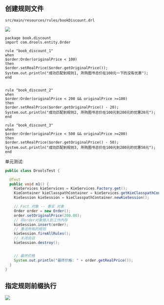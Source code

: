 ## 创建规则文件

`src/main/resources/rules/bookDiscount.drl`

![](https://youpaiyun.zongqilive.cn/image/20200511151053.png)

```drl
package book.discount
import com.drools.entity.Order

rule "book_discount_1"
when
$order:Order(originalPrice < 100)
then
$order.setRealPrice($order.getOriginalPrice());
System.out.println("成功匹配到规则1, 所购图书总价在100元一下的没有优惠");
end


rule "book_discount_2"
when
$order:Order(originalPrice < 200 && originalPrice >=100)
then
$order.setRealPrice($order.getOriginalPrice() - 20);
System.out.println("成功匹配到规则2, 所购图书总价在100元到200元的优惠20元");
end

rule "book_discount_3"
when
$order:Order(originalPrice < 500 && originalPrice >=200)
then
$order.setRealPrice($order.getOriginalPrice() - 50);
System.out.println("成功匹配到规则3, 所购图书总价在100元到200元的优惠50元");
end
```

单元测试:

```java
public class DroolsTest {

  @Test
  public void m1() {
    KieServices kieServices = KieServices.Factory.get();
    KieContainer kieClasspathContainer = kieServices.getKieClasspathContainer();
    KieSession kieSession = kieClasspathContainer.newKieSession();

    // Fact 对象 -- 事实 对象
    Order order = new Order();
    order.setOriginalPrice(200.00);
    // 将order对象插入到工作内存
    kieSession.insert(order);
    // 激活所有的规则
    kieSession.fireAllRules();
    // 关闭会话
    kieSession.destroy();


    // 最终价格
    System.out.println("最终价格: " + order.getRealPrice());
  }
}
```

## 指定规则前缀执行

![](https://youpaiyun.zongqilive.cn/image/20200511163841.png)









































































































































































